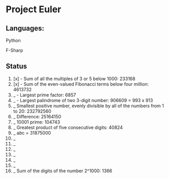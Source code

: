 # Project Euler

## Languages:

Python

F-Sharp

## Status

1. [x]  - Sum of all the multiples of 3 or 5 below 1000: 233168
2. [x]  - Sum of the even-valued Fibonacci terms below four million: 4613732
3. _  - Largest prime factor: 6857
4. _  - Largest palindrome of two 3-digit number: 906609 = 993 x 913
5. _ Smallest positive number, evenly divisible by all of the numbers from 1 to 20: 232792560
6. _ Difference: 25164150
7. _ 10001 prime: 104743
8. _ Greatest product of five consecutive digits: 40824
9. _ a*b*c = 31875000
10. _
11. _
12. _
13. _
14. _
15. _
16. _ Sum of the digits of the number 2^1000: 1366


